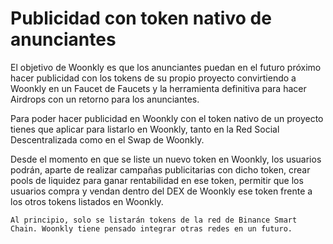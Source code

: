 # Publicidad con token nativo de anunciantes

El objetivo de Woonkly es que los anunciantes puedan en el futuro próximo hacer publicidad con los tokens de su propio proyecto convirtiendo a Woonkly en un Faucet de Faucets y la herramienta definitiva para hacer Airdrops con un retorno para los anunciantes.

Para poder hacer publicidad en Woonkly con el token nativo de un proyecto tienes que aplicar para listarlo en Woonkly, tanto en la Red Social Descentralizada como en el Swap de Woonkly.

Desde el momento en que se liste un nuevo token en Woonkly, los usuarios podrán, aparte de realizar campañas publicitarias con dicho token, crear pools de liquidez para ganar rentabilidad en ese token, permitir que los usuarios compra y vendan dentro del DEX de Woonkly ese token frente a los otros tokens listados en Woonkly.

`Al principio, solo se listarán tokens de la red de Binance Smart Chain. Woonkly tiene pensado integrar otras redes en un futuro.`

